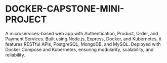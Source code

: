 # DOCKER-CAPSTONE-MINI-PROJECT
A microservices-based web app with Authentication, Product, Order, and Payment Services. Built using Node.js, Express, Docker, and Kubernetes, it features RESTful APIs, PostgreSQL, MongoDB, and MySQL. Deployed with Docker Compose and Kubernetes, ensuring modularity, scalability, and reliability.

